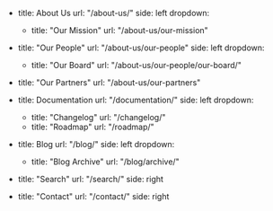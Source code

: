 - title: About Us
  url: "/about-us/"
  side: left
  dropdown:
  - title: "Our Mission"
    url: "/about-us/our-mission"
 
- title: "Our People"
  url: "/about-us/our-people"
  side: left
  dropdown:
  - title: "Our Board"
    url: "/about-us/our-people/our-board/"
  
-  title: "Our Partners"
    url: "/about-us/our-partners"

- title: Documentation
  url: "/documentation/"
  side: left
  dropdown:
  - title: "Changelog"
    url: "/changelog/"
  - title: "Roadmap"
    url: "/roadmap/"

- title: Blog
  url: "/blog/"
  side: left
  dropdown:
  - title: "Blog Archive"
    url: "/blog/archive/"

- title: "Search"
  url: "/search/"
  side: right

- title: "Contact"
  url: "/contact/"
  side: right
